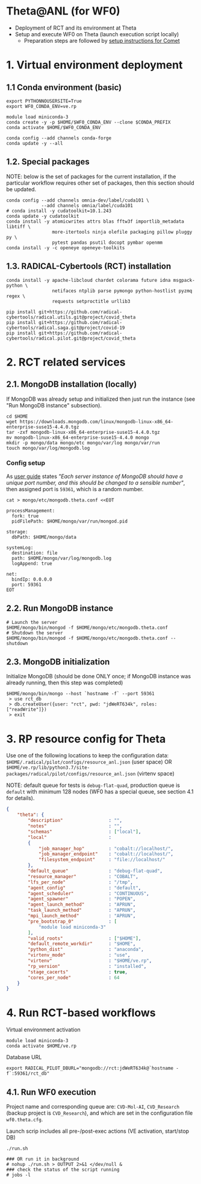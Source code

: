 Theta@ANL (for WF0)
===
- Deployment of RCT and its environment at Theta
- Setup and execute WF0 on Theta (launch execution script locally)
  - Preparation steps are followed by [setup instructions for Comet](https://github.com/2019-ncovgroup/DrugWorkflows/blob/devel/workflow-0/docs/setup_execute_comet.md)

# 1. Virtual environment deployment

## 1.1 Conda environment (basic)
```shell script
export PYTHONNOUSERSITE=True
export WF0_CONDA_ENV=ve.rp

module load miniconda-3
conda create -y -p $HOME/$WF0_CONDA_ENV --clone $CONDA_PREFIX
conda activate $HOME/$WF0_CONDA_ENV

conda config --add channels conda-forge
conda update -y --all
```

## 1.2. Special packages
NOTE: below is the set of packages for the current installation, if the
particular workflow requires other set of packages, then this section should 
be updated.
```shell script
conda config --add channels omnia-dev/label/cuda101 \
             --add channels omnia/label/cuda101
# conda install -y cudatoolkit=10.1.243
conda update -y cudatoolkit
conda install -y atomicwrites attrs blas fftw3f importlib_metadata libtiff \
                 more-itertools ninja olefile packaging pillow pluggy py \
                 pytest pandas psutil docopt pymbar openmm
conda install -y -c openeye openeye-toolkits
```

## 1.3. RADICAL-Cybertools (RCT) installation
```shell script
conda install -y apache-libcloud chardet colorama future idna msgpack-python \
                 netifaces ntplib parse pymongo python-hostlist pyzmq regex \
                 requests setproctitle urllib3

pip install git+https://github.com/radical-cybertools/radical.utils.git@project/covid_theta
pip install git+https://github.com/radical-cybertools/radical.saga.git@project/covid-19
pip install git+https://github.com/radical-cybertools/radical.pilot.git@project/covid_theta
```

# 2. RCT related services

## 2.1. MongoDB installation (locally)
If MongoDB was already setup and initialized then just run the instance 
(see "Run MongoDB instance" subsection).
```shell script
cd $HOME
wget https://downloads.mongodb.com/linux/mongodb-linux-x86_64-enterprise-suse15-4.4.0.tgz
tar -zxf mongodb-linux-x86_64-enterprise-suse15-4.4.0.tgz
mv mongodb-linux-x86_64-enterprise-suse15-4.4.0 mongo
mkdir -p mongo/data mongo/etc mongo/var/log mongo/var/run
touch mongo/var/log/mongodb.log
```

### Config setup
As [user guide](https://www.alcf.anl.gov/support-center/theta/mongodb) states 
_"Each server instance of MongoDB should have a unique port number, and this 
should be changed to a sensible number"_, then assigned port is
`59361`, which is a random number.
```shell script
cat > mongo/etc/mongodb.theta.conf <<EOT

processManagement:
  fork: true
  pidFilePath: $HOME/mongo/var/run/mongod.pid

storage:
  dbPath: $HOME/mongo/data

systemLog:
  destination: file
  path: $HOME/mongo/var/log/mongodb.log
  logAppend: true

net:
  bindIp: 0.0.0.0
  port: 59361
EOT
```

## 2.2. Run MongoDB instance
```shell script
# Launch the server
$HOME/mongo/bin/mongod -f $HOME/mongo/etc/mongodb.theta.conf
# Shutdown the server
$HOME/mongo/bin/mongod -f $HOME/mongo/etc/mongodb.theta.conf --shutdown  
```

## 2.3. MongoDB initialization
Initialize MongoDB (should be done ONLY once; if MongoDB instance was already 
running, then this step was completed)
```shell script
$HOME/mongo/bin/mongo --host `hostname -f` --port 59361
 > use rct_db
 > db.createUser({user: "rct", pwd: "jdWeRT634k", roles: ["readWrite"]})
 > exit
```

# 3. RP resource config for Theta
Use one of the following locations to keep the configuration data:
`$HOME/.radical/pilot/configs/resource_anl.json` (user space) OR
`$HOME/ve.rp/lib/python3.7/site-packages/radical/pilot/configs/resource_anl.json` 
(virtenv space)

NOTE: default queue for tests is `debug-flat-quad`, production queue is 
`default` with minimum 128 nodes (WF0 has a special queue, see section 4.1 for 
details).
```json
{
    "theta": {
        "description"                 : "",
        "notes"                       : "",
        "schemas"                     : ["local"],
        "local"                       : 
	    {
            "job_manager_hop"         : "cobalt://localhost/",
            "job_manager_endpoint"    : "cobalt://localhost/",
            "filesystem_endpoint"     : "file://localhost/"
        },
        "default_queue"               : "debug-flat-quad",
        "resource_manager"            : "COBALT",
        "lfs_per_node"                : "/tmp",
        "agent_config"                : "default",
        "agent_scheduler"             : "CONTINUOUS",
        "agent_spawner"               : "POPEN",
        "agent_launch_method"         : "APRUN",
        "task_launch_method"          : "APRUN",
        "mpi_launch_method"           : "APRUN",
        "pre_bootstrap_0"             : [
            "module load miniconda-3"
        ],
        "valid_roots"                 : ["$HOME"],
        "default_remote_workdir"      : "$HOME",
        "python_dist"                 : "anaconda",
        "virtenv_mode"                : "use",
        "virtenv"                     : "$HOME/ve.rp",
        "rp_version"                  : "installed",
        "stage_cacerts"               : true,
        "cores_per_node"              : 64
    }
}
```

# 4. Run RCT-based workflows
Virtual environment activation
```shell script
module load miniconda-3
conda activate $HOME/ve.rp
```

Database URL
```shell script
export RADICAL_PILOT_DBURL="mongodb://rct:jdWeRT634k@`hostname -f`:59361/rct_db"
```

## 4.1. Run WF0 execution
Project name and corresponding queue are: `CVD-Mol-AI`, `CVD_Research` (backup
project is `CVD_Research`), and which are set in the configuration file 
`wf0.theta.cfg`.

Launch scrip includes all pre-/post-exec actions (VE activation, start/stop DB)
```shell script
./run.sh

### OR run it in background
# nohup ./run.sh > OUTPUT 2>&1 </dev/null &
### check the status of the script running
# jobs -l
```
